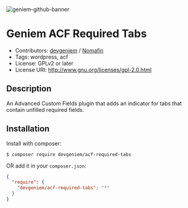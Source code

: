 ![geniem-github-banner](https://cloud.githubusercontent.com/assets/5691777/14319886/9ae46166-fc1b-11e5-9630-d60aa3dc4f9e.png)

# Geniem ACF Required Tabs

- Contributors: [devgeniem](https://github.com/devgeniem) / [Nomafin](https://github.com/Nomafin)
- Tags: wordpress, acf
- License: GPLv2 or later
- License URI: http://www.gnu.org/licenses/gpl-2.0.html

## Description

An Advanced Custom Fields plugin that adds an indicator for tabs that contain unfilled required fields.

## Installation

Install with composer:

```
$ composer require devgeniem/acf-required-tabs
```

OR add it in your `composer.json`:

```json
{
  "require": {
    "devgeniem/acf-required-tabs": "*"
  }
}
```